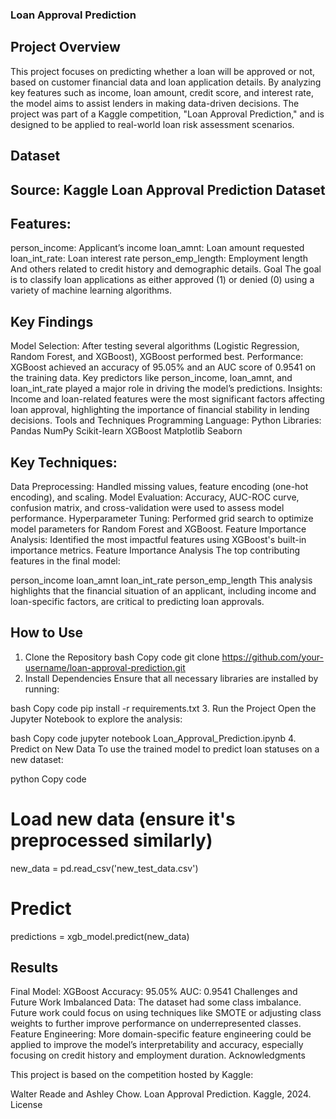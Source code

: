 ### Loan Approval Prediction
## Project Overview
This project focuses on predicting whether a loan will be approved or not, based on customer financial data and loan application details. By analyzing key features such as income, loan amount, credit score, and interest rate, the model aims to assist lenders in making data-driven decisions. The project was part of a Kaggle competition, "Loan Approval Prediction," and is designed to be applied to real-world loan risk assessment scenarios.

## Dataset
## Source: Kaggle Loan Approval Prediction Dataset
## Features:
person_income: Applicant’s income
loan_amnt: Loan amount requested
loan_int_rate: Loan interest rate
person_emp_length: Employment length
And others related to credit history and demographic details.
Goal
The goal is to classify loan applications as either approved (1) or denied (0) using a variety of machine learning algorithms.

## Key Findings
Model Selection: After testing several algorithms (Logistic Regression, Random Forest, and XGBoost), XGBoost performed best.
Performance:
XGBoost achieved an accuracy of 95.05% and an AUC score of 0.9541 on the training data.
Key predictors like person_income, loan_amnt, and loan_int_rate played a major role in driving the model’s predictions.
Insights: Income and loan-related features were the most significant factors affecting loan approval, highlighting the importance of financial stability in lending decisions.
Tools and Techniques
Programming Language: Python
Libraries:
Pandas
NumPy
Scikit-learn
XGBoost
Matplotlib
Seaborn

## Key Techniques:
Data Preprocessing: Handled missing values, feature encoding (one-hot encoding), and scaling.
Model Evaluation: Accuracy, AUC-ROC curve, confusion matrix, and cross-validation were used to assess model performance.
Hyperparameter Tuning: Performed grid search to optimize model parameters for Random Forest and XGBoost.
Feature Importance Analysis: Identified the most impactful features using XGBoost's built-in importance metrics.
Feature Importance Analysis
The top contributing features in the final model:

person_income
loan_amnt
loan_int_rate
person_emp_length
This analysis highlights that the financial situation of an applicant, including income and loan-specific factors, are critical to predicting loan approvals.

## How to Use
1. Clone the Repository
bash
Copy code
git clone https://github.com/your-username/loan-approval-prediction.git
2. Install Dependencies
Ensure that all necessary libraries are installed by running:

bash
Copy code
pip install -r requirements.txt
3. Run the Project
Open the Jupyter Notebook to explore the analysis:

bash
Copy code
jupyter notebook Loan_Approval_Prediction.ipynb
4. Predict on New Data
To use the trained model to predict loan statuses on a new dataset:

python
Copy code
# Load new data (ensure it's preprocessed similarly)
new_data = pd.read_csv('new_test_data.csv')
# Predict
predictions = xgb_model.predict(new_data)

## Results
Final Model: XGBoost
Accuracy: 95.05%
AUC: 0.9541 
Challenges and Future Work
Imbalanced Data: The dataset had some class imbalance. Future work could focus on using techniques like SMOTE or adjusting class weights to further improve performance on underrepresented classes.
Feature Engineering: More domain-specific feature engineering could be applied to improve the model’s interpretability and accuracy, especially focusing on credit history and employment duration.
Acknowledgments

This project is based on the competition hosted by Kaggle:

Walter Reade and Ashley Chow. Loan Approval Prediction. Kaggle, 2024.
License

